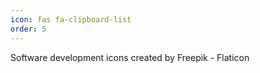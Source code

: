 ```yaml
---
icon: fas fa-clipboard-list
order: 5
---
```




Software development icons created by Freepik - Flaticon